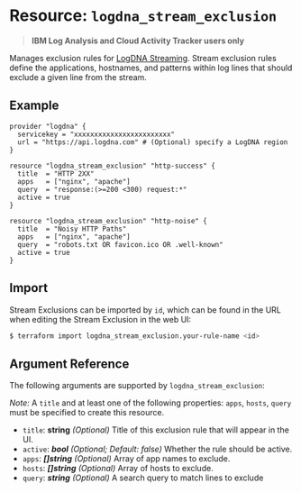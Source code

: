 # Resource: `logdna_stream_exclusion`

> **IBM Log Analysis and Cloud Activity Tracker users only**

Manages exclusion rules for [LogDNA Streaming](https://ibm.github.io/cloud-enterprise-examples/log-streaming/content-overview/).
Stream exclusion rules define the applications, hostnames, and patterns within
log lines that should exclude a given line from the stream.

## Example

```hcl
provider "logdna" {
  servicekey = "xxxxxxxxxxxxxxxxxxxxxxxx"
  url = "https://api.logdna.com" # (Optional) specify a LogDNA region
}

resource "logdna_stream_exclusion" "http-success" {
  title  = "HTTP 2XX"
  apps   = ["nginx", "apache"]
  query  = "response:(>=200 <300) request:*"
  active = true
}

resource "logdna_stream_exclusion" "http-noise" {
  title  = "Noisy HTTP Paths"
  apps   = ["nginx", "apache"]
  query  = "robots.txt OR favicon.ico OR .well-known"
  active = true
}
```

## Import

Stream Exclusions can be imported by `id`, which can be found
in the URL when editing the Stream Exclusion in the web UI:

```sh
$ terraform import logdna_stream_exclusion.your-rule-name <id>
```

## Argument Reference

The following arguments are supported by `logdna_stream_exclusion`:

_Note:_ A `title` and at least one of the following properties: `apps`, `hosts`, `query` must be specified to create this resource.

- `title`: **string** _(Optional)_ Title of this exclusion rule that will appear in the UI.
- `active`: **_bool_** _(Optional; Default: false)_ Whether the rule should be active.
- `apps`: **_[]string_** _(Optional)_ Array of app names to exclude.
- `hosts`: **_[]string_** _(Optional)_ Array of hosts to exclude.
- `query`: **_string_** _(Optional)_ A search query to match lines to exclude
